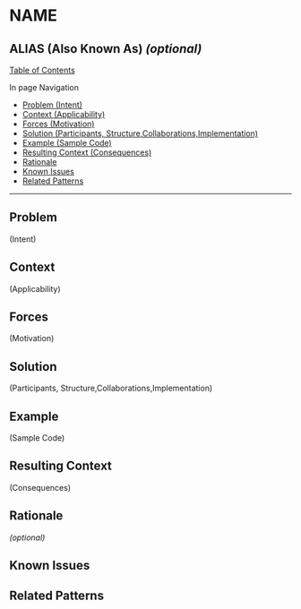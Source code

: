# NAME

## ALIAS (Also Known As) *(optional)*

[Table of Contents](/README.md)

In page Navigation

* [Problem (Intent)](#problem)
* [Context (Applicability)](#context)
* [Forces (Motivation)](#forces)
* [Solution (Participants, Structure,Collaborations,Implementation)](#solution)
* [Example (Sample Code)](#example)
* [Resulting Context (Consequences)](#resulting-context)
* [Rationale](#rationale)
* [Known Issues](#known-issues)
* [Related Patterns](#related-patterns)

---

## Problem
(Intent)

## Context
(Applicability)

## Forces
(Motivation)

## Solution
(Participants, Structure,Collaborations,Implementation)

## Example
(Sample Code)

## Resulting Context
(Consequences)

## Rationale
*(optional)*

## Known Issues

## Related Patterns
